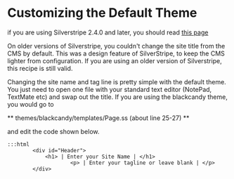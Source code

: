 # Customizing the Default Theme

if you are using Silverstripe 2.4.0 and later, you should read [this page](http://doc.silverstripe.org/siteconfig)

On older versions of Silverstripe, you couldn't change the site title from the CMS by default. This was a design feature
of SilverStripe, to keep the CMS lighter from configuration. If you are using an older version of Silverstripe, this
recipe is still valid.

Changing the site name and tag line is pretty simple with the default theme. You just need to open one file with your
standard text editor (NotePad, TextMate etc) and swap out the title. If you are using the blackcandy theme, you would go
to 

** themes/blackcandy/templates/Page.ss (about line 25-27) **

and edit the code shown below.

	:::html
			<div id="Header">
		   		<h1> | Enter your Site Name | </h1>
		    	        <p> | Enter your tagline or leave blank | </p>
			</div>

